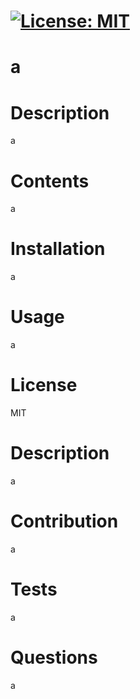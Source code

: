 # [![License: MIT](https://img.shields.io/badge/License-MIT-yellow.svg)](https://opensource.org/licenses/MIT)
# a
# Description 
a
# Contents 
a
# Installation 
a
# Usage 
a
# License 
MIT
# Description 
a
# Contribution 
a
# Tests 
a
# Questions 
a
